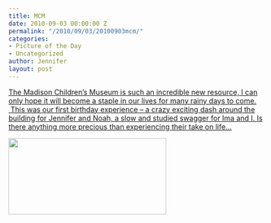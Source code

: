 ```yaml
---
title: MCM
date: 2010-09-03 00:00:00 Z
permalink: "/2010/09/03/20100903mcm/"
categories:
- Picture of the Day
- Uncategorized
author: Jennifer
layout: post
---
```


[The Madison Children&#8217;s Museum is such an incredible new resource, I can only hope it will become a staple in our lives for many rainy days to come.  This was our first birthday experience &#8211; a crazy exciting dash around the building for Jennifer and Noah, a slow and studied swagger for Ima and I. Is there anything more precious than experiencing their take on life&#8230;](http://www.flickr.com/photos/jenniferandJennifers_photos/sets/72157624731063449/)

[<img title="IMG_0032" height="150" alt="" width="310" class="alignnone size-thumbnail wp-image-863" src="/teamelam/assets/images/MCM/1283539302000-missing.jpg" />](http://www.flickr.com/photos/jenniferandJennifers_photos/sets/72157624731063449/)
